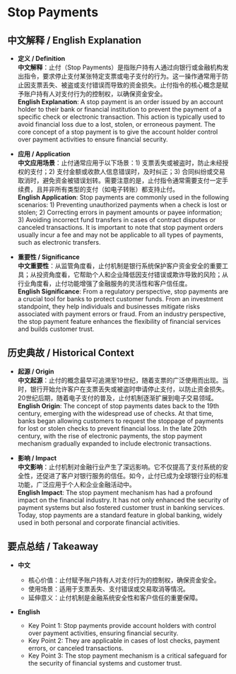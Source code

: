 # Stop Payments

## 中文解释 / English Explanation

* **定义 / Definition**  
  **中文解释**：止付（Stop Payments）是指账户持有人通过向银行或金融机构发出指令，要求停止支付某张特定支票或电子支付的行为。这一操作通常用于防止因支票丢失、被盗或支付错误而导致的资金损失。止付指令的核心概念是赋予账户持有人对支付行为的控制权，以确保资金安全。  
  **English Explanation**: A stop payment is an order issued by an account holder to their bank or financial institution to prevent the payment of a specific check or electronic transaction. This action is typically used to avoid financial loss due to a lost, stolen, or erroneous payment. The core concept of a stop payment is to give the account holder control over payment activities to ensure financial security.

* **应用 / Application**  
  **中文应用场景**：止付通常应用于以下场景：1) 支票丢失或被盗时，防止未经授权的支付；2) 支付金额或收款人信息错误时，及时纠正；3) 合同纠纷或交易取消时，避免资金被错误划转。需要注意的是，止付指令通常需要支付一定手续费，且并非所有类型的支付（如电子转账）都支持止付。  
  **English Application**: Stop payments are commonly used in the following scenarios: 1) Preventing unauthorized payments when a check is lost or stolen; 2) Correcting errors in payment amounts or payee information; 3) Avoiding incorrect fund transfers in cases of contract disputes or canceled transactions. It is important to note that stop payment orders usually incur a fee and may not be applicable to all types of payments, such as electronic transfers.

* **重要性 / Significance**  
  **中文重要性**：从监管角度看，止付机制是银行系统保护客户资金安全的重要工具；从投资角度看，它帮助个人和企业降低因支付错误或欺诈导致的风险；从行业角度看，止付功能增强了金融服务的灵活性和客户信任度。  
  **English Significance**: From a regulatory perspective, stop payments are a crucial tool for banks to protect customer funds. From an investment standpoint, they help individuals and businesses mitigate risks associated with payment errors or fraud. From an industry perspective, the stop payment feature enhances the flexibility of financial services and builds customer trust.

## 历史典故 / Historical Context

* **起源 / Origin**  
  **中文起源**：止付的概念最早可追溯至19世纪，随着支票的广泛使用而出现。当时，银行开始允许客户在支票丢失或被盗时申请停止支付，以防止资金损失。20世纪后期，随着电子支付的普及，止付机制逐渐扩展到电子交易领域。  
  **English Origin**: The concept of stop payments dates back to the 19th century, emerging with the widespread use of checks. At that time, banks began allowing customers to request the stoppage of payments for lost or stolen checks to prevent financial loss. In the late 20th century, with the rise of electronic payments, the stop payment mechanism gradually expanded to include electronic transactions.

* **影响 / Impact**  
  **中文影响**：止付机制对金融行业产生了深远影响。它不仅提高了支付系统的安全性，还促进了客户对银行服务的信任。如今，止付已成为全球银行业的标准功能，广泛应用于个人和企业金融活动中。  
  **English Impact**: The stop payment mechanism has had a profound impact on the financial industry. It has not only enhanced the security of payment systems but also fostered customer trust in banking services. Today, stop payments are a standard feature in global banking, widely used in both personal and corporate financial activities.

## 要点总结 / Takeaway

* **中文**  
  - 核心价值：止付赋予账户持有人对支付行为的控制权，确保资金安全。  
  - 使用场景：适用于支票丢失、支付错误或交易取消等情况。  
  - 延伸意义：止付机制是金融系统安全性和客户信任的重要保障。

* **English**  
  - Key Point 1: Stop payments provide account holders with control over payment activities, ensuring financial security.  
  - Key Point 2: They are applicable in cases of lost checks, payment errors, or canceled transactions.  
  - Key Point 3: The stop payment mechanism is a critical safeguard for the security of financial systems and customer trust.
